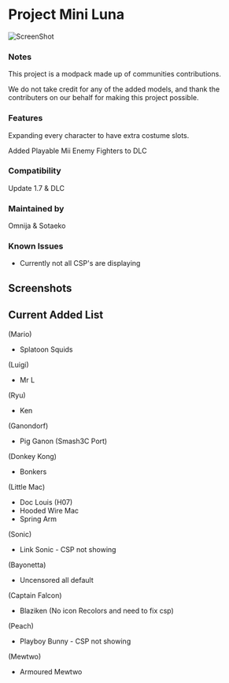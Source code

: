 # Project Mini Luna
![ScreenShot](https://i.imgur.com/dK5Jkp4.png)

### Notes
This project is a modpack made up of communities contributions.

We do not take credit for any of the added models, and thank the contributers on our behalf for making this project possible.

### Features
Expanding every character to have extra costume slots.

Added Playable Mii Enemy Fighters to DLC

### Compatibility
Update 1.7 & DLC

### Maintained by
Omnija & Sotaeko

### Known Issues
* Currently not all CSP's are displaying

## Screenshots

## Current Added List

(Mario)
* Splatoon Squids

(Luigi)
* Mr L

(Ryu)
* Ken

(Ganondorf)
* Pig Ganon (Smash3C Port)

(Donkey Kong)
* Bonkers

(Little Mac)
* Doc Louis (H07)
* Hooded Wire Mac
* Spring Arm

(Sonic)
* Link Sonic - CSP not showing

(Bayonetta)
* Uncensored all default

(Captain Falcon)
* Blaziken (No icon Recolors and need to fix csp)

(Peach)
* Playboy Bunny - CSP not showing

(Mewtwo)
* Armoured Mewtwo
